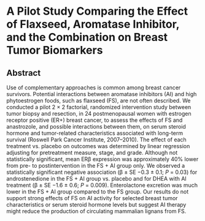 # A Pilot Study Comparing the Effect of Flaxseed, Aromatase Inhibitor, and the Combination on Breast Tumor Biomarkers

## Abstract

Use of complementary approaches is common among breast cancer survivors. Potential interactions between aromatase inhibitors (AI) and high phytoestrogen foods, such as flaxseed (FS), are not often described. We conducted a pilot 2 × 2 factorial, randomized intervention study between tumor biopsy and resection, in 24 postmenopausal women with estrogen receptor positive (ER+) breast cancer, to assess the effects of FS and anastrozole, and possible interactions between them, on serum steroid hormone and tumor-related characteristics associated with long-term survival (Roswell Park Cancer Institute, 2007–2010). The effect of each treatment vs. placebo on outcomes was determined by linear regression adjusting for pretreatment measure, stage, and grade. Although not statistically significant, mean ERβ expression was approximately 40% lower from pre- to postintervention in the FS + AI group only. We observed a statistically significant negative association (β ± SE −0.3 ± 0.1; _P_ = 0.03) for androstenedione in the FS + AI group vs. placebo and for DHEA with AI treatment (β ± SE −1.6 ± 0.6; _P_ = 0.009). Enterolactone excretion was much lower in the FS + AI group compared to the FS group. Our results do not support strong effects of FS on AI activity for selected breast tumor characteristics or serum steroid hormone levels but suggest AI therapy might reduce the production of circulating mammalian lignans from FS.